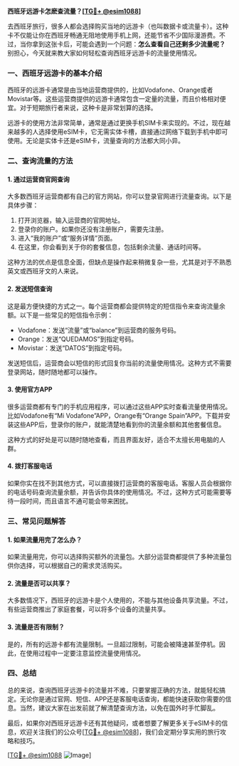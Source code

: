 **西班牙远游卡怎麽查流量？[[TG💪+ @esim1088](https://t.me/s/esim1088)]**

去西班牙旅行，很多人都会选择购买当地的远游卡（也叫数据卡或流量卡）。这种卡不仅能让你在西班牙畅通无阻地使用手机上网，还能节省不少国际漫游费。不过，当你拿到这张卡后，可能会遇到一个问题：**怎么查看自己还剩多少流量呢？** 别担心，今天就来教大家如何轻松查询西班牙远游卡的流量使用情况。

### **一、西班牙远游卡的基本介绍**

西班牙的远游卡通常是由当地运营商提供的，比如Vodafone、Orange或者Movistar等。这些运营商提供的远游卡通常包含一定量的流量，而且价格相对便宜。对于短期旅行者来说，这种卡是非常划算的选择。

远游卡的使用方法非常简单，通常是通过更换手机SIM卡来实现的。不过，现在越来越多的人选择使用eSIM卡，它无需实体卡槽，直接通过网络下载到手机中即可使用。无论是实体卡还是eSIM卡，流量查询的方法都大同小异。

### **二、查询流量的方法**

#### **1. 通过运营商官网查询**

大多数西班牙运营商都有自己的官方网站，你可以登录官网进行流量查询。以下是具体步骤：

1. 打开浏览器，输入运营商的官网地址。
2. 登录你的账户。如果你还没有注册账户，需要先注册。
3. 进入“我的账户”或“服务详情”页面。
4. 在这里，你会看到关于你的套餐信息，包括剩余流量、通话时间等。

这种方法的优点是信息全面，但缺点是操作起来稍微复杂一些，尤其是对于不熟悉英文或西班牙文的人来说。

#### **2. 发送短信查询**

这是最方便快捷的方式之一。每个运营商都会提供特定的短信指令来查询流量余额。以下是一些常见的短信指令示例：

- Vodafone：发送“流量”或“balance”到运营商的服务号码。
- Orange：发送“QUEDAMOS”到指定号码。
- Movistar：发送“DATOS”到指定号码。

发送短信后，运营商会以短信的形式回复你当前的流量使用情况。这种方式不需要登录网站，随时随地都可以操作。

#### **3. 使用官方APP**

很多运营商都有专门的手机应用程序，可以通过这些APP实时查看流量使用情况。比如Vodafone有“Mi Vodafone”APP，Orange有“Orange Spain”APP。下载并安装这些APP后，登录你的账户，就能清楚地看到你的流量余额和其他套餐信息。

这种方式的好处是可以随时随地查看，而且界面友好，适合不太擅长用电脑的人群。

#### **4. 拨打客服电话**

如果你实在找不到其他方式，可以直接拨打运营商的客服电话。客服人员会根据你的电话号码查询流量余额，并告诉你具体的使用情况。不过，这种方式可能需要等待一段时间，而且语言不通可能会带来困扰。

### **三、常见问题解答**

#### **1. 如果流量用完了怎么办？**
如果流量用完，你可以选择购买额外的流量包。大部分运营商都提供了多种流量包供你选择，可以根据自己的需求灵活购买。

#### **2. 流量是否可以共享？**
大多数情况下，西班牙的远游卡是个人使用的，不能与其他设备共享流量。不过，有些运营商推出了家庭套餐，可以将多个设备的流量共享。

#### **3. 流量是否有限制？**
是的，所有的远游卡都有流量限制。一旦超过限制，可能会被降速甚至停机。因此，在使用过程中一定要注意监控流量使用情况。

### **四、总结**

总的来说，查询西班牙远游卡的流量并不难，只要掌握正确的方法，就能轻松搞定。无论你是通过官网、短信、APP还是客服电话查询，都能快速获取你需要的信息。当然，建议大家在出发前就了解清楚查询方法，以免在国外时手忙脚乱。

最后，如果你对西班牙远游卡还有其他疑问，或者想要了解更多关于eSIM卡的信息，欢迎关注我们的公众号[[TG💪+ @esim1088](https://t.me/s/esim1088)]，我们会定期分享实用的旅行攻略和技巧。

[[TG💪+ @esim1088](https://t.me/s/esim1088) ![Image](https://i.postimg.cc/4NQfJmqS/Snipaste-2025-05-13-00-14-12.png)]